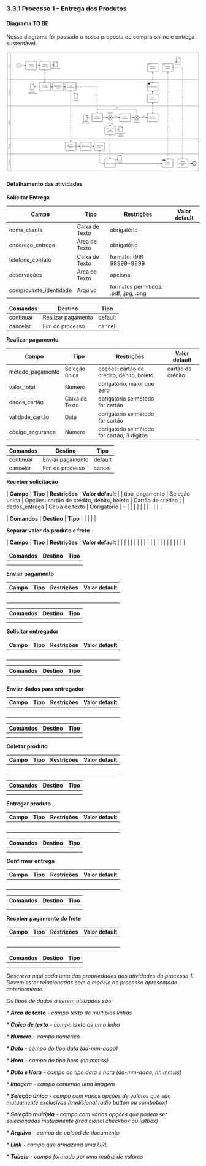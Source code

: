 ### 3.3.1 Processo 1 – Entrega dos Produtos

#### Diagrama TO BE
Nesse diagrama foi passado a nossa proposta de compra online e entrega sustentável.

![TO BE Processo 1](../images/TOBE1.png)


#### Detalhamento das atividades

**Solicitar Entrega**

| **Campo**       | **Tipo**         | **Restrições** | **Valor default** |
| ---             | ---              | ---            | ---               |
| nome_cliente| Caixa de Texto|   obrigatório    |                   |
| endereço_entrega|    	Área de Texto              |   obrigatório             |                   |
| telefone_contato| Caixa de Texto   | formato: (99) 99999-9999 |                |
| observações | Área de Texto  | opcional |           |
| comprovante_identidade| Arquivo  | formatos permitidos: .pdf, .jpg, .png	 |           |

| **Comandos**         |  **Destino**                   | **Tipo** |
| ---                  | ---                            | ---               |
| continuar | Realizar pagamento  | default |
| cancelar      |          Fim do processo                      |         cancel          |


**Realizar pagamento**

| **Campo**       | **Tipo**         | **Restrições** | **Valor default** |
| ---             | ---              | ---            | ---               |
| método_pagamento | Seleção única |  opções: cartão de crédito, débito, boleto    | cartão de crédito    |
| valor_total     | Número |  obrigatório, maior que zero  |                   |
| dados_cartão   |  Caixa de Texto   |   obrigatório se método for cartão    |                   |
| validade_cartão  |  Data  |   obrigatório se método for cartão  |                   |
| código_segurança    |   Número   |   obrigatório se método for cartão, 3 dígitos    |                   |

| **Comandos**         |  **Destino**                   | **Tipo**          |
| ---                  | ---                            | ---               |
| continuar | 	Enviar pagamento | default |
| cancelar      |          Fim do processo                      |         cancel          |


**Receber solicitação**

| **Campo**       | **Tipo**         | **Restrições** | **Valor default** |
| tipo_pagamento | Seleção unica | Opções: cartão de crédito, débito, boleto | Cartão de crédito |
| dados_entrega | Caixa de texto | Obrigatório | - |
|  |  |  |  |
|  |  |  |  |


| **Comandos**         |  **Destino**                   | **Tipo**          |
|  | 	|  |


**Separar valor do produto e frete**

| **Campo**       | **Tipo**         | **Restrições** | **Valor default** |
|  |  |  |  |
|  |  |  |  |
|  |  |  |  |
|  |  |  |  |


| **Comandos**         |  **Destino**                   | **Tipo**          |
| ---                  | ---                            | ---               |
|  | 	|  |
|  | 	|  |


**Enviar pagamento**

| **Campo**       | **Tipo**         | **Restrições** | **Valor default** |
| ---             | ---              | ---            | ---               |
|  |  |  |  |
|  |  |  |  |
|  |  |  |  |
|  |  |  |  |
|  |  |  |  |


| **Comandos**         |  **Destino**                   | **Tipo**          |
| ---                  | ---                            | ---               |
|  | 	|  |
|  | 	|  |

**Solicitar entregador**

| **Campo**       | **Tipo**         | **Restrições** | **Valor default** |
| ---             | ---              | ---            | ---               |
|  |  |  |  |
|  |  |  |  |
|  |  |  |  |
|  |  |  |  |
|  |  |  |  |


| **Comandos**         |  **Destino**                   | **Tipo**          |
| ---                  | ---                            | ---               |
|  | 	|  |
|  | 	|  |


**Enviar dados para entregador**

| **Campo**       | **Tipo**         | **Restrições** | **Valor default** |
| ---             | ---              | ---            | ---               |
|  |  |  |  |
|  |  |  |  |
|  |  |  |  |
|  |  |  |  |
|  |  |  |  |


| **Comandos**         |  **Destino**                   | **Tipo**          |
| ---                  | ---                            | ---               |
|  | 	|  |
|  | 	|  |


**Coletar produto**

| **Campo**       | **Tipo**         | **Restrições** | **Valor default** |
| ---             | ---              | ---            | ---               |
|  |  |  |  |
|  |  |  |  |
|  |  |  |  |
|  |  |  |  |
|  |  |  |  |


| **Comandos**         |  **Destino**                   | **Tipo**          |
| ---                  | ---                            | ---               |
|  | 	|  |
|  | 	|  |


**Entregar produto**

| **Campo**       | **Tipo**         | **Restrições** | **Valor default** |
| ---             | ---              | ---            | ---               |
|  |  |  |  |
|  |  |  |  |
|  |  |  |  |
|  |  |  |  |
|  |  |  |  |


| **Comandos**         |  **Destino**                   | **Tipo**          |
| ---                  | ---                            | ---               |
|  | 	|  |
|  | 	|  |


**Confirmar entrega**

| **Campo**       | **Tipo**         | **Restrições** | **Valor default** |
| ---             | ---              | ---            | ---               |
|  |  |  |  |
|  |  |  |  |
|  |  |  |  |
|  |  |  |  |
|  |  |  |  |


| **Comandos**         |  **Destino**                   | **Tipo**          |
| ---                  | ---                            | ---               |
|  | 	|  |
|  | 	|  |



**Receber pagamento do frete**

| **Campo**       | **Tipo**         | **Restrições** | **Valor default** |
| ---             | ---              | ---            | ---               |
|  |  |  |  |
|  |  |  |  |
|  |  |  |  |
|  |  |  |  |
|  |  |  |  |


| **Comandos**         |  **Destino**                   | **Tipo**          |
| ---                  | ---                            | ---               |
|  | 	|  |
|  | 	|  |


_Descreva aqui cada uma das propriedades das atividades do processo 1. 
Devem estar relacionadas com o modelo de processo apresentado anteriormente._

_Os tipos de dados a serem utilizados são:_

_* **Área de texto** - campo texto de múltiplas linhas_

_* **Caixa de texto** - campo texto de uma linha_

_* **Número** - campo numérico_

_* **Data** - campo do tipo data (dd-mm-aaaa)_

_* **Hora** - campo do tipo hora (hh:mm:ss)_

_* **Data e Hora** - campo do tipo data e hora (dd-mm-aaaa, hh:mm:ss)_

_* **Imagem** - campo contendo uma imagem_

_* **Seleção única** - campo com várias opções de valores que são mutuamente exclusivas (tradicional radio button ou combobox)_

_* **Seleção múltipla** - campo com várias opções que podem ser selecionadas mutuamente (tradicional checkbox ou listbox)_

_* **Arquivo** - campo de upload de documento_

_* **Link** - campo que armazena uma URL_

_* **Tabela** - campo formado por uma matriz de valores_
